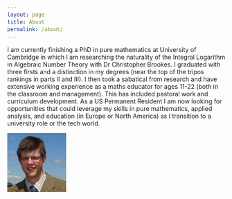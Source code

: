 ```yaml
---
layout: page
title: About
permalink: /about/
---
```


I am currently finishing a PhD in pure mathematics at University of Cambridge in which I am researching the naturality of the Integral Logarithm in Algebraic Number Theory with Dr Christopher Brookes. I graduated with three firsts and a distinction in my degrees (near the top of the tripos rankings in parts II and III). I then took a sabatical from research and have extensive working experience as a maths educator for ages 11-22 (both in the classroom and management). This has included pastoral work and curriculum development. As a US Permanent Resident I am now looking for opportunities that could leverage my skills in pure mathematics, applied analysis, and education (in Europe or North America) as I transition to a university role or the tech world.

![alt text](/assets/James.jpg "J S Cooper")
